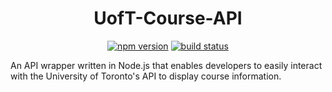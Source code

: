 <h1 align="center"> UofT-Course-API </h1>
<p align="center">
  <a href="https://www.npmjs.com/package/uoft-course-api"><img src="https://badge.fury.io/js/uoft-course-api.svg" alt="npm version"></a>
  <a href="https://travis-ci.org/jessecordeiro/UofT-Course-API"><img src="https://travis-ci.org/jessecordeiro/UofT-Course-API.svg?branch=master" alt="build status"></a>
</p>

An API wrapper written in Node.js that enables developers to easily interact with the University of Toronto's API to display course information.
